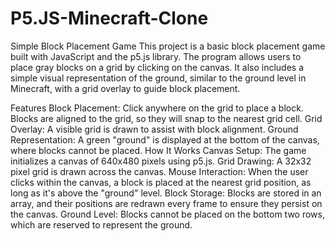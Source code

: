 # P5.JS-Minecraft-Clone
Simple Block Placement Game
This project is a basic block placement game built with JavaScript and the p5.js library. The program allows users to place gray blocks on a grid by clicking on the canvas. It also includes a simple visual representation of the ground, similar to the ground level in Minecraft, with a grid overlay to guide block placement.

Features
Block Placement: Click anywhere on the grid to place a block. Blocks are aligned to the grid, so they will snap to the nearest grid cell.
Grid Overlay: A visible grid is drawn to assist with block alignment.
Ground Representation: A green "ground" is displayed at the bottom of the canvas, where blocks cannot be placed.
How It Works
Canvas Setup: The game initializes a canvas of 640x480 pixels using p5.js.
Grid Drawing: A 32x32 pixel grid is drawn across the canvas.
Mouse Interaction: When the user clicks within the canvas, a block is placed at the nearest grid position, as long as it's above the "ground" level.
Block Storage: Blocks are stored in an array, and their positions are redrawn every frame to ensure they persist on the canvas.
Ground Level: Blocks cannot be placed on the bottom two rows, which are reserved to represent the ground.
